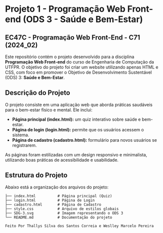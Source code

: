 # Projeto 1 - Programação Web Front-end (ODS 3 - Saúde e Bem-Estar)

## EC47C - Programação Web Front-End - C71 (2024_02)

Este repositório contém o projeto desenvolvido para a disciplina **Programação Web Front-end** do curso de Engenharia de Computação da UTFPR. O objetivo do projeto foi criar um website utilizando apenas HTML e CSS, com foco em promover o Objetivo de Desenvolvimento Sustentável (ODS) 3: **Saúde e Bem-Estar**.

## Descrição do Projeto

O projeto consiste em uma aplicação web que aborda práticas saudáveis para o bem-estar físico e mental. Ele inclui:

- **Página principal (index.html):** um quiz interativo sobre saúde e bem-estar.
- **Página de login (login.html):** permite que os usuários acessem o sistema.
- **Página de cadastro (cadastro.html):** formulário para novos usuários se registrarem.

As páginas foram estilizadas com um design responsivo e minimalista, utilizando boas práticas de acessibilidade e usabilidade.

## Estrutura do Projeto

Abaixo está a organização dos arquivos do projeto:

```plaintext
├── index.html          # Página principal (Quiz)
├── login.html          # Página de Login
├── cadastro.html       # Página de Cadastro
├── style.css           # Arquivo de estilos globais
├── SDG-3.svg           # Imagem representando o ODS 3
└── README.md           # Documentação do projeto

Feito Por Thallys Silva dos Santos Correia e Weslley Marcelo Pereira
```
